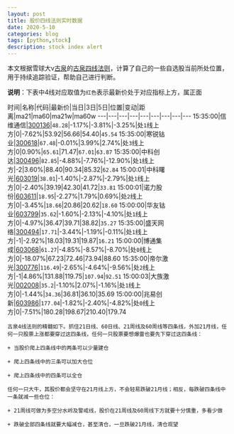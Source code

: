 ```yaml
---
layout: post
title: 股价四线法则实时数据
date: 2020-5-10
categories: blog
tags: [python,stock]
description: stock index alert
---
```



本文根据雪球大v[古泉](https://xueqiu.com/u/7148646888)的[古泉四线法则](https://xueqiu.com/7148646888/130498192)，计算了自己的一些自选股当前所处位置，用于持续追踪验证，帮助自己进行判断。

**说明**：下表中4线对应取值为`红色`表示最新价处于对应指标上方，属正面

时间|名称|代码|最新价|当日|3日|5日|位置|变动|距离|ma21|ma60|ma21w|ma60w
---|---|---|---|---|---|---|---|---
15:35:00|信维通信|[300136](https://xueqiu.com/S/SZ300136)|`48.28`|-1.17%|-3.81%|-3.25%|处`1`线上方|0|-7.62%|53.92|56.66|54.40|`45.54`
15:35:00|寒锐钴业|[300618](https://xueqiu.com/S/SZ300618)|`67.48`|-0.01%|3.99%|2.74%|处`3`线上方|0|0.90%|`65.61`|71.47|`67.01`|`63.87`
15:35:00|中科创达|[300496](https://xueqiu.com/S/SZ300496)|`82.85`|-4.88%|-7.76%|-12.90%|处`1`线上方|-2|3.60%|88.40|90.34|85.32|`62.84`
15:00:01|中科曙光|[603019](https://xueqiu.com/S/SH603019)|`38.01`|-1.40%|-2.87%|-2.79%|处`1`线上方|0|-2.40%|39.19|42.30|41.72|`33.81`
15:00:01|诺力股份|[603611](https://xueqiu.com/S/SH603611)|`18.95`|-2.27%|1.79%|0.69%|处`2`线上方|0|-3.45%|`18.66`|20.86|20.62|`18.60`
15:00:00|华友钴业|[603799](https://xueqiu.com/S/SH603799)|`35.62`|-1.60%|-2.13%|-4.10%|处`1`线上方|0|-4.97%|36.47|39.71|38.82|`35.27`
15:35:00|盛天网络|[300494](https://xueqiu.com/S/SZ300494)|`17.71`|-3.44%|-1.19%|-0.11%|处`1`线上方|-1|-2.92%|18.03|19.31|19.87|`16.21`
15:00:00|博通集成|[603068](https://xueqiu.com/S/SH603068)|`61.27`|-4.85%|-8.57%|-8.70%|处`0`线上方|0|-18.07%|67.23|72.46|73.94|88.60
15:35:00|帝尔激光|[300776](https://xueqiu.com/S/SZ300776)|`116.49`|-2.65%|-4.64%|-9.56%|处`2`线上方|-1|4.86%|131.88|119.75|`107.94`|`92.51`
15:00:03|大族激光|[002008](https://xueqiu.com/S/SZ002008)|`35.2`|-1.10%|2.07%|-1.16%|处`1`线上方|0|-1.44%|`34.36`|36.81|36.10|35.69
15:00:00|兆易创新|[603986](https://xueqiu.com/S/SH603986)|`177.04`|-1.82%|-2.40%|-4.82%|处`0`线上方|0|-7.51%|180.28|198.67|210.40|179.74

```
古泉4线法则的精髓如下。抓住21日线、60日线、21周线及60周线等四条线，外加21月线，任何一只股票上涨都要穿过这四条线，任何一只股票要想爆雷也要先下穿过这四条线：

+ 当股价爬上四条线中的两条可以少量建仓

+ 爬上四条线中的三条可以加大仓位

+ 爬上四条线中的四条可以全仓

任何一只大牛，其股价都会坚守在21月线上方，不会轻易跌破21月线；相反，每跌破四条线中一条就减一些仓位：

+ 21周线可做为多空分水岭及警戒线，股价在21周线及60周线下方就要十分慎重，多看少做

+ 跌破全部四条线就要大幅减仓，甚至清仓，一旦跌破21月线，清仓观望
```